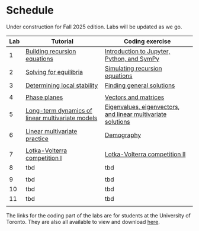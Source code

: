 # Schedule

Under construction for Fall 2025 edition. Labs will be updated as we go.

| Lab | Tutorial | Coding exercise |
| ---------- | ----- | ----- |
| 1 | [Building recursion equations](tutorial-01.md) | [Introduction to Jupyter, Python, and SymPy](https://jupyter.utoronto.ca/hub/user-redirect/git-pull?repo=https%3A%2F%2Fgithub.com%2Fosmond-lab%2Feeb314&branch=master&urlpath=lab%2Ftree%2Feeb314%2Fnotebooks%2Flabs%2Flab-01.ipynb) | 
| 2 | [Solving for equilibria](tutorial-02.md) | [Simulating recursion equations](https://jupyter.utoronto.ca/hub/user-redirect/git-pull?repo=https%3A%2F%2Fgithub.com%2Fosmond-lab%2Feeb314&branch=master&urlpath=lab%2Ftree%2Feeb314%2Fnotebooks%2Flabs%2Flab-02.ipynb) | 
| 3 | [Determining local stability](tutorial-03.md) | [Finding general solutions](https://jupyter.utoronto.ca/hub/user-redirect/git-pull?repo=https%3A%2F%2Fgithub.com%2Fosmond-lab%2Feeb314&branch=master&urlpath=lab%2Ftree%2Feeb314%2Fnotebooks%2Flabs%2Flab-03.ipynb) | 
|  |  | | 
| 4 | [Phase planes](tutorial-04.md) | [Vectors and matrices](https://jupyter.utoronto.ca/hub/user-redirect/git-pull?repo=https%3A%2F%2Fgithub.com%2Fosmond-lab%2Feeb314&branch=master&urlpath=lab%2Ftree%2Feeb314%2Fnotebooks%2Flabs%2Flab-04.ipynb) | 
| 5 | [Long-term dynamics of linear multivariate models](tutorial-05.md) | [Eigenvalues, eigenvectors, and linear multivariate solutions](https://jupyter.utoronto.ca/hub/user-redirect/git-pull?repo=https%3A%2F%2Fgithub.com%2Fosmond-lab%2Feeb314&branch=master&urlpath=lab%2Ftree%2Feeb314%2Fnotebooks%2Flabs%2Flab-05.ipynb) | 
| 6 | [Linear multivariate practice](tutorial-06.md) | [Demography](https://jupyter.utoronto.ca/hub/user-redirect/git-pull?repo=https%3A%2F%2Fgithub.com%2Fosmond-lab%2Feeb314&branch=master&urlpath=lab%2Ftree%2Feeb314%2Fnotebooks%2Flabs%2Flab-06.ipynb) | 
|  |  | | 
| 7 | [Lotka-Volterra competition I](tutorial-07.md) | [Lotka-Volterra competition II](https://jupyter.utoronto.ca/hub/user-redirect/git-pull?repo=https%3A%2F%2Fgithub.com%2Fosmond-lab%2Feeb314&branch=master&urlpath=lab%2Ftree%2Feeb314%2Fnotebooks%2Flabs%2Flab-07.ipynb)| 
| 8 | tbd | tbd |
|  |  | |
| 9 | tbd | tbd |
| 10 | tbd | tbd |
| 11 | tbd | tbd |
|  |  | | 

The links for the coding part of the labs are for students at the University of Toronto. They are also all available to view and download [here](https://github.com/osmond-lab/eeb314/tree/master/notebooks/labs).
